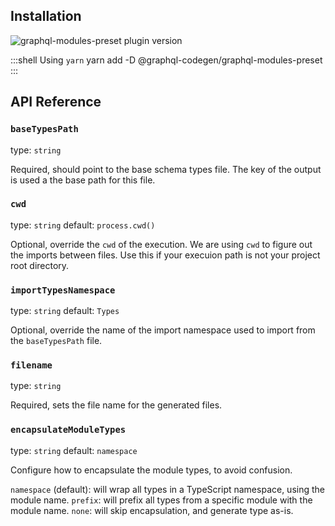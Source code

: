 ## Installation



<img alt="graphql-modules-preset plugin version" src="https://img.shields.io/npm/v/@graphql-codegen/graphql-modules-preset?color=%23e15799&label=plugin&nbsp;version&style=for-the-badge"/>


    
:::shell Using `yarn`
    yarn add -D @graphql-codegen/graphql-modules-preset
:::

## API Reference

### `baseTypesPath`

type: `string`

Required, should point to the base schema types file.
The key of the output is used a the base path for this file.


### `cwd`

type: `string`
default: `process.cwd()`

Optional, override the `cwd` of the execution. We are using `cwd` to figure out the imports between files. Use this if your execuion path is not your project root directory.


### `importTypesNamespace`

type: `string`
default: `Types`

Optional, override the name of the import namespace used to import from the `baseTypesPath` file.


### `filename`

type: `string`

Required, sets the file name for the generated files.


### `encapsulateModuleTypes`

type: `string`
default: `namespace`

Configure how to encapsulate the module types, to avoid confusion.

`namespace` (default): will wrap all types in a TypeScript namespace, using the module name.
`prefix`: will prefix all types from a specific module with the module name.
`none`: will skip encapsulation, and generate type as-is.
